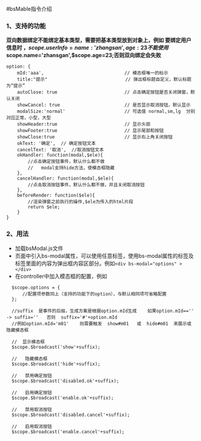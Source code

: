#bsMable指令介绍

### 1、支持的功能
**双向数据绑定不能绑定基本类型，需要把基本类型放到对象上，例如  要绑定用户信息时  ，$scope.userInfo={name:'zhangsan',age:23}  不能使用$scope.name='zhansgan',$scope.age=23;否则双向绑定会失败**
```
option: {
    mId:'aaa',                              // 模态框唯一的标示
    title:"提示"                             // 弹出框标题自定义，默认标题为“提示”
    autoClose: true                         // 点击确定按钮是否关闭弹窗，默认关闭
    showCancel: true                        // 是否显示取消按钮，默认显示
    modalSize:'normal'                      // 可选值 normal,sm,lg  分别对应正常，小型，大型
    showHeader:true                         // 显示头部
    showFooter:true                         // 显示尾部和按钮
    showClose:true                          // 显示右上角关闭按钮
    okText: '确定',  // 确定按钮文本
    cancelText: '取消',  //取消按钮文本
    okHandler: function(modal,$ele){
        //点击确定按钮事件，默认什么都不做
        //   modal支持hide方法，使模态框隐藏
    },
    cancelHandler: function(modal,$ele){
        //点击取消按钮事件，默认什么都不做，并且关闭取消按钮
    },
    beforeRender: function($ele){
        //渲染弹窗之前执行的操作,$ele为传入的html片段
        return $ele;
    }
}
```
### 2、用法
- 加载bsModal.js文件
- 页面中引入bs-modal属性，可以使用任意标签，使用bs-modal属性的标签及标签里面的内容为弹出框内容区部分。例如```<div bs-modal="options" ></div>```
- 在controller中加入模态框的配置，例如
```
  $scope.options = {
      //配置项参数同上（支持的功能下的option），与默认相同项可省略配置
  };

  //suffix  是事件的后缀，生成方案是根据option.mId生成    如果option.mId=='' -> suffix=''   否则  suffix='#'+option.mId
  //例如option.mId='m01'    则需要触发  show#m01   或  hide#m01  来展示或隐藏模态框

  //  显示模态框
  $scope.$broadcast('show'+suffix);

  //   隐藏模态框
  $scope.$broadcast('hide'+suffix);
  
  //   禁用确定按钮
  $scope.$broadcast('disabled.ok'+suffix);
  
  //   启用确定按钮
  $scope.$broadcast('enable.ok'+suffix);
  
  //   禁用取消按钮
  $scope.$broadcast('disabled.cancel'+suffix);
  
  //   启用取消按钮
  $scope.$broadcast('enable.cancel'+suffix);
```



